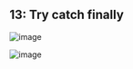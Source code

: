 ## 13: Try catch finally
![image](https://github.com/ItzelFuentes/IAFC_Portafolio_Evidencias_DDI_GIDS4093/assets/106613946/beb1fa7a-2a98-474b-a478-1b5d02f58003)

![image](https://github.com/ItzelFuentes/IAFC_Portafolio_Evidencias_DDI_GIDS4093/assets/106613946/96b4029f-d202-479c-9133-fb55b9459d5c)


